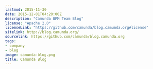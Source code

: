 ```yaml
---
lastmod: 2015-11-30
date: 2015-12-01T04:20:00Z
description: "Camunda BPM Team Blog"
license: "Apache 2.0"
licenseLink: "https://github.com/camunda/blog.camunda.org#license"
sitelink: http://blog.camunda.org/
sourcelink: https://github.com/camunda/blog.camunda.org
tags:
- company
- blog
image: camunda-blog.png
title: Camunda Blog
---
```


